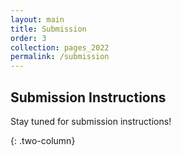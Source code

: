 ```yaml
---
layout: main
title: Submission
order: 3
collection: pages_2022
permalink: /submission
---
```

<!-- ## Steering Committee:-->

## Submission Instructions

Stay tuned for submission instructions!

<!-- 

## Program Committee:
- 

-->


{: .two-column}
